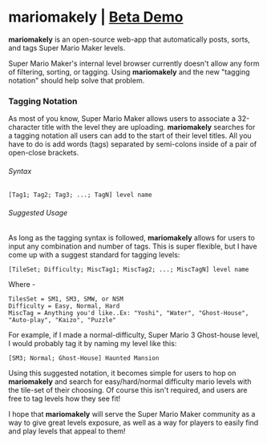 # mariomakely | [Beta Demo](http://mariomakely.com)

**mariomakely** is an open-source web-app that automatically posts, sorts, and tags Super Mario Maker levels.

Super Mario Maker's internal level browser currently doesn't allow any form of filtering, sorting, or tagging. Using **mariomakely** and the new "tagging notation" should help solve that problem.


### Tagging Notation

As most of you know, Super Mario Maker allows users to associate a 32-character title with the level they are uploading. **mariomakely** searches for a tagging notation all users can add to the start of their level titles. All you have to do is add words (tags) separated by semi-colons inside of a pair of open-close brackets.

###### Syntax
```
[Tag1; Tag2; Tag3; ...; TagN] level name
```

###### Suggested Usage

As long as the tagging syntax is followed, **mariomakely** allows for users to input any combination and number of tags. This is super flexible, but I have come up with a suggest standard for tagging levels:

```
[TileSet; Difficulty; MiscTag1; MiscTag2; ...; MiscTagN] level name
```
Where -
```
TilesSet = SM1, SM3, SMW, or NSM
Difficulty = Easy, Normal, Hard
MiscTag = Anything you'd like..Ex: "Yoshi", "Water", "Ghost-House", "Auto-play", "Kaizo", "Puzzle"
```
For example, if I made a normal-difficulty, Super Mario 3 Ghost-house level, I would probably tag it by naming my level like this:
```
[SM3; Normal; Ghost-House] Haunted Mansion
```

Using this suggested notation, it becomes simple for users to hop on **mariomakely** and search for easy/hard/normal difficulty mario levels with the tile-set of their choosing. Of course this isn't required, and users are free to tag levels how they see fit!

I hope that **mariomakely** will serve the Super Mario Maker community as a way to give great levels exposure, as well as a way for players to easily find and play levels that appeal to them!
